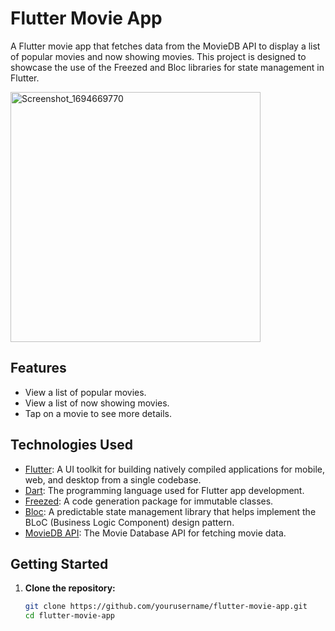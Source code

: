 # Flutter Movie App

A Flutter movie app that fetches data from the MovieDB API to display a list of popular movies and now showing movies. This project is designed to showcase the use of the Freezed and Bloc libraries for state management in Flutter.

<img src="https://github.com/nahian0/movie_app_freezed/assets/81440604/1185d263-b3c2-495a-b8b6-7e9b2ceed7e1" alt="Screenshot_1694669770" width="400" />

## Features

- View a list of popular movies.
- View a list of now showing movies.
- Tap on a movie to see more details.

## Technologies Used

- [Flutter](https://flutter.dev/): A UI toolkit for building natively compiled applications for mobile, web, and desktop from a single codebase.
- [Dart](https://dart.dev/): The programming language used for Flutter app development.
- [Freezed](https://pub.dev/packages/freezed): A code generation package for immutable classes.
- [Bloc](https://pub.dev/packages/bloc): A predictable state management library that helps implement the BLoC (Business Logic Component) design pattern.
- [MovieDB API](https://www.themoviedb.org/documentation/api): The Movie Database API for fetching movie data.

## Getting Started

1. **Clone the repository:**

   ```bash
   git clone https://github.com/yourusername/flutter-movie-app.git
   cd flutter-movie-app


